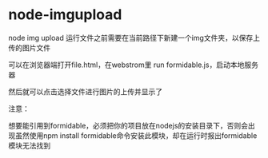 # node-imgupload
node  img upload
运行文件之前需要在当前路径下新建一个img文件夹，以保存上传的图片文件

可以在浏览器端打开file.html，在webstrom里 run formidable.js，启动本地服务器

然后就可以点击选择文件进行图片的上传并显示了

注意：

想要能引用到formidable，必须把你的项目放在nodejs的安装目录下，否则会出现虽然使用npm install formidable命令安装此模块，却在运行时报出formidable模块无法找到
